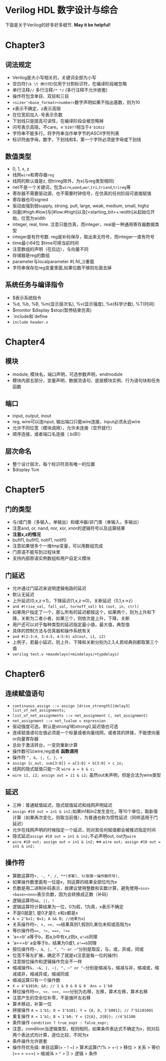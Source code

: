 # Verilog HDL 数字设计与综合
下面是关于Verilog的好多好多细节. __May it be helpful!__

# Chapter3
## 词法规定
- Verilog是大小写相关的，关键词全部为小写
- 空白符(`\b \t 换行符`)仅用于分割标识符，在编译阶段被忽略
- 单行注释`//` 多行注释`/* */` (多行注释不允许嵌套)
- 操作符包含单目、双目和三目
- `<size>'<base_format><number>`数字声明如果不指出基数，则为10
- x表示不确定，z表示高阻
- 在位宽前加入`-`号表示负数
- 下划线只是提高可读性，在编译阶段会被忽略掉
- 问号表示高阻，不care。`4'b10??`相当于`4'b10zz`
- 字符串不能多行。将字符串当作单字节的ASCII字符列表
- 标识符由字母，数字，下划线和$，第一个字符必须是字母或下划线

## 数值类型
- 0, 1, x, z
- 线网`wire`和寄存器`reg`
- 线网的默认值是z, 但trireg除外，为x(与reg类型相同)
- net不是一个关键词，包含`wire`,`wand`,`wor`,`tri`,`triand`,`trireg`等
- 寄存器不需要驱动源，也不需要时钟信号，在仿真的任何阶段可直接赋值
- 寄存器也可signed
- 驱动由强到弱supply, strong, pull, large, weak, medium, small, highz
- 向量[#high:#low]与[#low:#high]以及[<starting_bit>+:width]从起始位开始，位宽为width
- integer, real, time. 注意只能仿真，而integer，real是一种通用寄存器数据类型
- integer是有符号数. reg是补码保存，取出来无符号，而integer一直有符号
- time最小64位 $time可得当前时间
- 注意数组的声明（在后边），与向量不同
- 存储器是reg的数组
- parameter与localparameter #(.N(\_))重载
- 字符串保存在reg变量里面,如果位数不够则左面去掉

## 系统任务与编译指令
- $<keyword>表示系统指令
- %d, %b, %B, %m(显示层次名), %v(显示强度), %e(科学计数), %T(时间)
- $monitor $display $stop(暂停结束仿真)
- \`include和\`define
- `include header.v`

# Chapter4
## 模块
- module, 模块名，端口声明，可选参数声明，endmodule
- 模块内部五部分，变量声明、数据流语句、底层模块实例、行为语句块和任务函数

## 端口
- input, output, inout
- reg, wire可以连input, 输出端口只能wire连接，input必须永远wire
- 允许不同位宽（模块调用），允许未连接（空开就行）
- 顺序连接，或者端口名连接（.b(B)）

## 层次命名
- 整个设计层次，每个标识符具有唯一的位置
- $display %m

# Chapter5
## 门的类型
- 与/或门类（多输入，单输出）和缓冲器/非门类（单输入，多输出）
- 注意and, or, nand, nor, xor, xnor的逻辑符号以及运算结果
- __注意x,z的情况__
- bufif1, bufif0, notif1, notif0
- 注意如果很多个一维tmp变量，可以用数组完成
- 门原语不能写到过程块里
- 支持内部原语实例数组和用户自定义模块

## 门延迟
- 允许通过门延迟来说明逻辑电路的延迟
- 默认无延迟
- 上升延迟(0,x,z->1)，下降延迟(1,x,z->0)，关断延迟（0,1,x->z）
- `and #(rise_val, fall_val, turnoff_val) b1 (out, in, ctrl)`
- 如果用户指定了一个，那么所有的延迟都按这个，如果两个，则为上升和下降，关断为二者小者，如果三个，则依次是上升，下降，关断
- 用户还可以对于每种类型的延迟指定最小值，最大值，典型值
- 具体的控制方法与仿真器和操作系统有关
- `and #(2:3:4, 3:4:5, 4:5:6) a3(out, i1, i2)`
- 上例子，若最小延迟，则上升、下降和关断分别为2,3,4,若经典则都取第三个值
- `verilog test.v +maxdelays(+mindelays/+typdelays)`

# Chapter6
## 连续赋值语句
- `continuous_assign ::= assign [drive_strength][delay3] list_of_net_assignments;`
- `list_of_net_assignments ::= net_assignment (, net_assignment)`
- `net_assignment ::= net_lvalue = expression`
- 驱动强度可选，默认是strong1和strong0,延迟值也可选
- 连续赋值语句左值必须是一个标量或者向量线网，或者其的拼接，不能使向量or向量寄存器
- 总处于激活转台，一变则重新计算
- 操作数可以wire,reg或者 __函数调用__
- 操作符 `^, &, |, {, }, +`
- `assign {c_out, sum[3:0]} = a[3:0] + b[3:0] + c_in;`
- 线网的隐式赋值只能一次 `wire a = b & c;`
- `wire i1, i2; assign out = i1 & i2;` 虽然out未声明，但是合法为wire类型

## 延迟
- 三种：普通赋值延迟，隐式赋值延迟和线网声明延迟
- `assign #10 out = in1 & in2;`如果in1和in2发生变化，等10个单位，取新值计算（如果再次变化，则取当前值），为普通也称为惯性延迟（同样适用于门延迟）
- 允许在线网声明的时候指定一个延迟，则对其任何赋值都会被推迟指定时间
- 隐式延迟`assign #10 out = in1 & in2;`不必声明out, out为`wire`
- `wire #10 out; assign out = in1 & in2;` <=> `wire out; assign #10 out = in1 & in2;`

## 操作符
- 算数运算符`+, -, *, /, **(求幂), %(取第一操作数符号), `
- 如果操作数里面有一位是x，则运算的结果全部位均为x
- 负数是用二进制补码表示，故建议使用整数和实数计算，避免使用`<sss><base><nnn>`表示负数，因为会转换成正数（补码）
- 逻辑运算符`&&, ||, !`
- 逻辑运算符计算结果为一位，0为假，1为真，x表示不确定
- 不是0就是1, 是0才是0, x和z都是x
- `A = 2'bx1; B=1; A && B; //结果为x`)
- 关系操作符`>, <, >=, <=`结果真则1,假则0,某位未知或高阻为x
- 等价操作符`==, !=, ===, !==`
- 'a==b' a等于b，若a,b中有x,z则x, `a!=b`同理
- 'a===b' a全等于b，结果为0或1, `a!==b`同理
- 按位操作符`~, &, |, ^, ^~ or ~^`分别是取反，与，或，异或，同或
- 位宽不等左扩展，确定不了就是x(注意是每一位的操作)
- 注意按位操作和逻辑操作完全不一样
- 缩减操作`&, ~&, |, ~|, ^, ~^ or ^~`分别是缩减与，缩减与非，缩减或，缩减或非，缩减异或，缩减同或
- 缩减运算只有一个操作数
- `X = 4'b1010; &X; // 1 & 0 & 0 & 0  Ans = 1'b0`
- 移位操作符`>>, <<. <<<, >>>`分别为右移，左移，算术左移，算术右移
- 注意产生的空余位补零，不是循环左右移
- 算术移动，补第一位
- 拼接操作 `A = 1'b1; D = 3'b101; Y = {A, D, 3'b001}; // 7'b1101001`
- 重复操作 `A = 1'b1; B = 1'b0; Y = {2{A}, 2{B}}; //4'b1100`
- 条件操作 `condition ? true_expr : false_expr;`
- 注意，condition当逻辑类型，规则相同，如果条件表达式不确定为x，则对后两个表达式均计算，逐位比较，不同为x
- 条件操作允许嵌套
- 操作符优先级: 单目运算(+ - ! ~) > 算术运算(\*/% > +-) > 移位 > 关系 > 等价(== > ===) > 缩减(& > ^ > |) > 逻辑 > 条件
